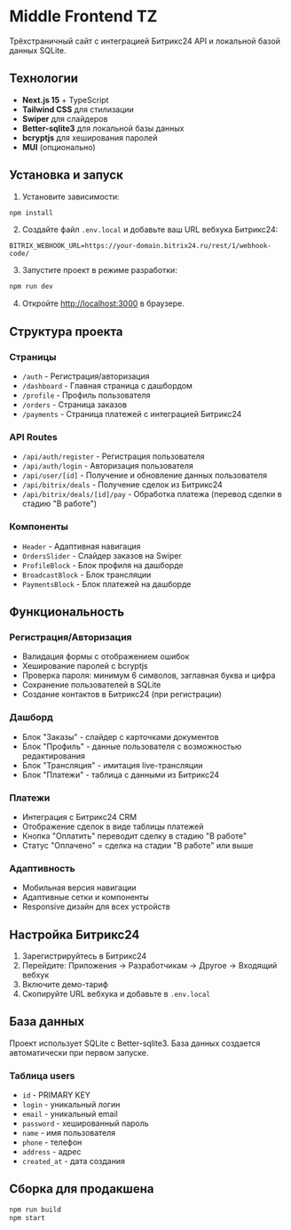 # Middle Frontend TZ

Трёхстраничный сайт с интеграцией Битрикс24 API и локальной базой данных SQLite.

## Технологии

- **Next.js 15** + TypeScript
- **Tailwind CSS** для стилизации
- **Swiper** для слайдеров
- **Better-sqlite3** для локальной базы данных
- **bcryptjs** для хеширования паролей
- **MUI** (опционально)

## Установка и запуск

1. Установите зависимости:
```bash
npm install
```

2. Создайте файл `.env.local` и добавьте ваш URL вебхука Битрикс24:
```
BITRIX_WEBHOOK_URL=https://your-domain.bitrix24.ru/rest/1/webhook-code/
```

3. Запустите проект в режиме разработки:
```bash
npm run dev
```

4. Откройте [http://localhost:3000](http://localhost:3000) в браузере.

## Структура проекта

### Страницы
- `/auth` - Регистрация/авторизация
- `/dashboard` - Главная страница с дашбордом
- `/profile` - Профиль пользователя
- `/orders` - Страница заказов
- `/payments` - Страница платежей с интеграцией Битрикс24

### API Routes
- `/api/auth/register` - Регистрация пользователя
- `/api/auth/login` - Авторизация пользователя
- `/api/user/[id]` - Получение и обновление данных пользователя
- `/api/bitrix/deals` - Получение сделок из Битрикс24
- `/api/bitrix/deals/[id]/pay` - Обработка платежа (перевод сделки в стадию "В работе")

### Компоненты
- `Header` - Адаптивная навигация
- `OrdersSlider` - Слайдер заказов на Swiper
- `ProfileBlock` - Блок профиля на дашборде
- `BroadcastBlock` - Блок трансляции
- `PaymentsBlock` - Блок платежей на дашборде

## Функциональность

### Регистрация/Авторизация
- Валидация формы с отображением ошибок
- Хеширование паролей с bcryptjs
- Проверка пароля: минимум 6 символов, заглавная буква и цифра
- Сохранение пользователей в SQLite
- Создание контактов в Битрикс24 (при регистрации)

### Дашборд
- Блок "Заказы" - слайдер с карточками документов
- Блок "Профиль" - данные пользователя с возможностью редактирования
- Блок "Трансляция" - имитация live-трансляции
- Блок "Платежи" - таблица с данными из Битрикс24

### Платежи
- Интеграция с Битрикс24 CRM
- Отображение сделок в виде таблицы платежей
- Кнопка "Оплатить" переводит сделку в стадию "В работе"
- Статус "Оплачено" = сделка на стадии "В работе" или выше

### Адаптивность
- Мобильная версия навигации
- Адаптивные сетки и компоненты
- Responsive дизайн для всех устройств

## Настройка Битрикс24

1. Зарегистрируйтесь в Битрикс24
2. Перейдите: Приложения → Разработчикам → Другое → Входящий вебхук
3. Включите демо-тариф
4. Скопируйте URL вебхука и добавьте в `.env.local`

## База данных

Проект использует SQLite с Better-sqlite3. База данных создается автоматически при первом запуске.

### Таблица users
- `id` - PRIMARY KEY
- `login` - уникальный логин
- `email` - уникальный email
- `password` - хешированный пароль
- `name` - имя пользователя
- `phone` - телефон
- `address` - адрес
- `created_at` - дата создания

## Сборка для продакшена

```bash
npm run build
npm start
```